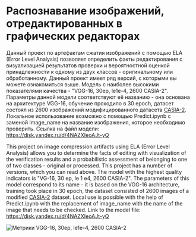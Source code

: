 # Распознавание изображений, отредактированных в графических редакторах
Данный проект по артефактам сжатия изображений с помощью ELA (Error Level Analysis) позволяет определить факты редактирования с визуализацией результатов проверки и вероятностной оценкой принадлежности к одному из двух классов - оригинальному или обработанному.
Данный проект имеет ряд версий, с которыми вы можете ознакомиться выше. Модель с наиболее высокими показателями качества - "VGG-16, 30ep, le1e-4, 2600 CASIA-2". Параметры данной модели соответствуют её названию - она основана на архитектуре VGG-16, обучение проходило в 30 epoch, датасет состоял из 2600 изображений модифицированного датасета [CASIA-2](https://www.kaggle.com/datasets/sophatvathana/casia-dataset).
Локальное использование возможно с помощью Predict.ipynb с заменой image_name на название изображения, которое необходимо проверить.
Ссылка на файл модели: https://disk.yandex.ru/d/4NAZXIeoAJt-yQ

This project on image compression artifacts using ELA (Error Level Analysis) allows you to determine the facts of editing with visualization of the verification results and a probabilistic assessment of belonging to one of two classes - original or processed. This project has a number of versions, which you can read above. The model with the highest quality indicators is "VG-16, 30 ep, le 1 e4, 2600 CASIA-2". The parameters of this model correspond to its name - it is based on the VGG-16 architecture, training took place in 30 epoch, the dataset consisted of 2600 images of a modified [CASIA-2](https://www.kaggle.com/datasets/sophatvathana/casia-dataset) dataset. Local use is possible with the help of Predict.ipynb with the replacement of image_name with the name of the image that needs to be checked. Link to the model file: https://disk.yandex.ru/d/4NAZXIeoAJt-yQ

![Метрики VGG-16, 30ep, le1e-4, 2600 CASIA-2](https://user-images.githubusercontent.com/109477509/223042660-641d6428-49d5-4be4-928c-59f3b255d00c.jpeg)
